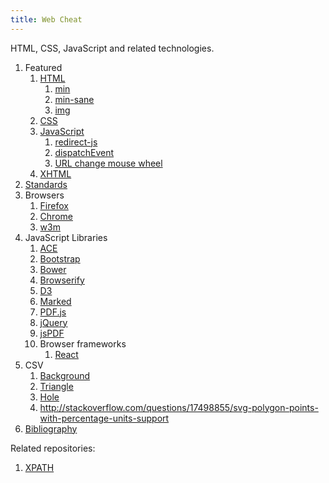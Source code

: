```yaml
---
title: Web Cheat
---
```


HTML, CSS, JavaScript and related technologies.

1.  Featured
    1.  [HTML](html.html)
        1.  [min](min.html)
        1.  [min-sane](min-sane.html)
        1.  [img](img.html)
    1.  [CSS](css.html)
    1.  [JavaScript](js.html)
        1.  [redirect-js](redirect-js.html)
        1.  [dispatchEvent](dispatch-event.html)
        1.  [URL change mouse wheel](url-change-mouse-wheel.html)
    1.  [XHTML](xhtml.xhtml)
1.  [Standards](standards/)
1.  Browsers
    1.  [Firefox](firefox)
    1.  [Chrome](chrome)
    1.  [w3m](w3m)
1.  JavaScript Libraries
    1.  [ACE](ace.html)
    1.  [Bootstrap](bootstrap.html)
    1.  [Bower](bower/)
    1.  [Browserify](browserify/)
    1.  [D3](d3/)
    1.  [Marked](marked.html)
    1.  [PDF.js](pdfjs.html)
    1.  [jQuery](jquery.html)
    1.  [jsPDF](jspdf.html)
    1.  Browser frameworks
        1.  [React](react.md)
1.  CSV
    1.  [Background](background.csv)
    1.  [Triangle](triangle.csv)
    1.  [Hole](hole.csv)
    1.  <http://stackoverflow.com/questions/17498855/svg-polygon-points-with-percentage-units-support>
1.  [Bibliography](bibliography.html)

Related repositories:

1. [XPATH](https://github.com/cirosantilli/rails-cheat/blob/98f582dce03d5643b2c301e8bb2788dd520df00f/app/test/integration/capybara_test.rb)
